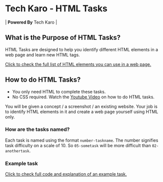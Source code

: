 # Tech Karo - HTML Tasks

| **Powered By** Tech Karo  |

## What is the Purpose of HTML Tasks?
HTML Tasks are designed to help you identify different HTML elements in a web page and learn new HTML tags.

[Click to check the full list of HTML elements you can use in a web page.](https://developer.mozilla.org/en-US/docs/Web/HTML/Element)

## How to do HTML Tasks?
* You only need HTML to complete these tasks.
* No CSS required.
Watch the [Youtube Video](https://www.youtube.com/watch?v=0oAObaNocSM&index=13&list=PLQOMb3DMzPZFX6tBRWdT1m1rwRu17aaSA) on how to do HTML tasks.

You will be given a concept / a screenshot / an existing website. Your job is to identify HTML elements in it and create a web page yourself using HTML only.

### How are the tasks named?
Each task is named using the format `number-taskname`. The number signifies task difficulty on a scale of 10. So `05-sometask` will be more difficult than `02-anothertask`.

### Example task

[Click to check full code and explanation of an example task.](example-task/)

